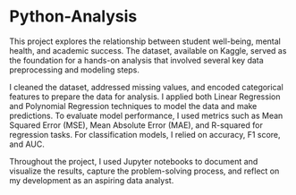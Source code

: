 # Python-Analysis
This project explores the relationship between student well-being, mental health, and academic success. The dataset, available on Kaggle, served as the foundation for a hands-on analysis that involved several key data preprocessing and modeling steps.

I cleaned the dataset, addressed missing values, and encoded categorical features to prepare the data for analysis. I applied both Linear Regression and Polynomial Regression techniques to model the data and make predictions. To evaluate model performance, I used metrics such as Mean Squared Error (MSE), Mean Absolute Error (MAE), and R-squared for regression tasks. For classification models, I relied on accuracy, F1 score, and AUC.

Throughout the project, I used Jupyter notebooks to document and visualize the results, capture the problem-solving process, and reflect on my development as an aspiring data analyst.
